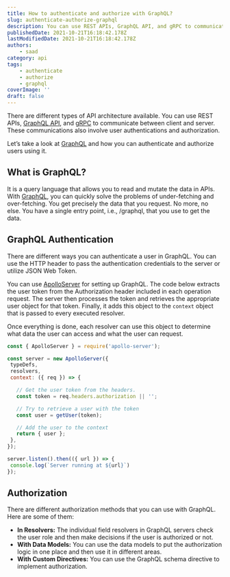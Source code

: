 ```yaml
---
title: How to authenticate and authorize with GraphQL?
slug: authenticate-authorize-graphql
description: You can use REST APIs, GraphQL API, and gRPC to communicate between client and server. These communications also involve user authentications and authorization.
publishedDate: 2021-10-21T16:18:42.178Z
lastModifiedDate: 2021-10-21T16:18:42.178Z
authors:
    - saad
category: api
tags:
    - authenticate
    - authorize
    - graphql
coverImage: ''
draft: false
---
```


<Lead>

There are different types of API architecture available. You can use REST APIs, [GraphQL API](https://graphql.org/), and [gRPC](https://grpc.io/) to communicate between client and server. These communications also involve user authentications and authorization.

</Lead>

Let’s take a look at [GraphQL](https://graphql.org/) and how you can authenticate and authorize users using it.

## What is GraphQL?

It is a query language that allows you to read and mutate the data in APIs. With [GraphQL](https://graphql.org/), you can quickly solve the problems of under-fetching and over-fetching. You get precisely the data that you request. No more, no else. You have a single entry point, i.e., /graphql, that you use to get the data.

## GraphQL Authentication

There are different ways you can authenticate a user in GraphQL. You can use the HTTP header to pass the authentication credentials to the server or utilize JSON Web Token.

You can use [ApolloServer](https://www.apollographql.com/) for setting up GraphQL. The code below extracts the user token from the Authorization header included in each operation request. The server then processes the token and retrieves the appropriate user object for that token. Finally, it adds this object to the `context` object that is passed to every executed resolver.

Once everything is done, each resolver can use this object to determine what data the user can access and what the user can request.

```js
const { ApolloServer } = require('apollo-server');

const server = new ApolloServer({
 typeDefs,
 resolvers,
 context: ({ req }) => {

   // Get the user token from the headers.
   const token = req.headers.authorization || '';

   // Try to retrieve a user with the token
   const user = getUser(token);

   // Add the user to the context
   return { user };
 },
});

server.listen().then(({ url }) => {
 console.log(`Server running at ${url}`)
});

```

## Authorization

There are different authorization methods that you can use with GraphQL. Here are some of them:

- **In Resolvers:** The individual field resolvers in GraphQL servers check the user role and then make decisions if the user is authorized or not.
- **With Data Models:** You can use the data models to put the authorization logic in one place and then use it in different areas.
- **With Custom Directives:** You can use the GraphQL schema directive to implement authorization.

